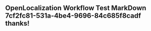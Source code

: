 <properties
ms.topic="hero-topic"
ms.test1="hero-topic"
ms.test2="test"/>

## OpenLocalization Workflow Test MarkDown 7cf2fc81-531a-4be4-9696-84c685f8cadf thanks!
